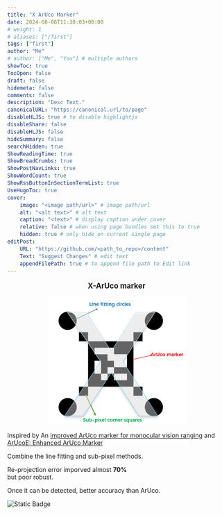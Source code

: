 ```yaml
---
title: "X ArUco Marker"
date: 2024-08-06T11:30:03+00:00
# weight: 1
# aliases: ["/first"]
tags: ["first"]
author: "Me"
# author: ["Me", "You"] # multiple authors
showToc: true
TocOpen: false
draft: false
hidemeta: false
comments: false
description: "Desc Text."
canonicalURL: "https://canonical.url/to/page"
disableHLJS: true # to disable highlightjs
disableShare: false
disableHLJS: false
hideSummary: false
searchHidden: true
ShowReadingTime: true
ShowBreadCrumbs: true
ShowPostNavLinks: true
ShowWordCount: true
ShowRssButtonInSectionTermList: true
UseHugoToc: true
cover:
    image: "<image path/url>" # image path/url
    alt: "<alt text>" # alt text
    caption: "<text>" # display caption under cover
    relative: false # when using page bundles set this to true
    hidden: true # only hide on current single page
editPost:
    URL: "https://github.com/<path_to_repo>/content"
    Text: "Suggest Changes" # edit text
    appendFilePath: true # to append file path to Edit link
---
```




<p align="center" style="font-size:larger;"><strong>X-ArUco marker</strong></p>

<div align="center">
    <img src="image/mymarker1.png" alt="X-ArUco" />
</div>

Inspired by An [improved ArUco marker for monocular vision ranging](https://ieeexplore.ieee.org/abstract/document/9164176?casa_token=I9WTCcT0EyQAAAAA:n9Ld84hGma-YoSFS_ffma39R5ZnIS0J-U1nGKxDYHda_smcigJmrn_6jdPAVPBV7P5ccL6NALR8C) and [ArUcoE: Enhanced ArUco Marker](https://ieeexplore.ieee.org/abstract/document/9650050?casa_token=WRMuf3ExGccAAAAA:KcY0MHtz3LD71bEqiNOW2WoOVOvd2J4ZQjSi6E9w8QeWyQ_NmF9RmjNS2s0Km5FG4cplhzCbuBBY)

  Combine the line fitting and sub-pixel methods.  
  
  Re-projection error imporved almost **70%**  
  but poor robust.  
  

  Once it can be detected, better accuracy than ArUco.

![Static Badge](https://img.shields.io/badge/FAU-FAPS-GREEN)
